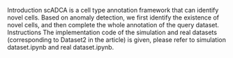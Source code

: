 Introduction
   scADCA is a cell type annotation framework that can identify novel cells. Based on anomaly detection, we first identify the existence of novel cells, and then complete the whole annotation of the query dataset.
Instructions
  The implementation code of the simulation and real datasets (corresponding to Dataset2 in the article) is given, please refer to simulation dataset.ipynb and real dataset.ipynb.
